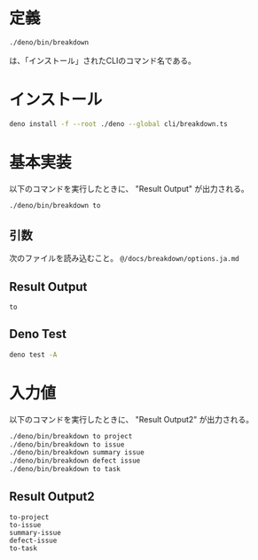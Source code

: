 # 定義
```bash
./deno/bin/breakdown
```
は、「インストール」されたCLIのコマンド名である。

# インストール
```bash
deno install -f --root ./deno --global cli/breakdown.ts
```

# 基本実装

以下のコマンドを実行したときに、 "Result Output" が出力される。
```bash
./deno/bin/breakdown to
```

## 引数
次のファイルを読み込むこと。
`@/docs/breakdown/options.ja.md`

## Result Output
```
to
```

## Deno Test
```bash
deno test -A
```

# 入力値
以下のコマンドを実行したときに、 "Result Output2" が出力される。
```bash
./deno/bin/breakdown to project
./deno/bin/breakdown to issue
./deno/bin/breakdown summary issue
./deno/bin/breakdown defect issue
./deno/bin/breakdown to task
```

## Result Output2
```
to-project
to-issue
summary-issue
defect-issue
to-task
```
